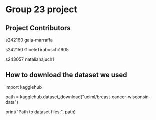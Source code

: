 # Group 23 project

## Project Contributors
s242160 gaia-marraffa

s242150 GioeleTiraboschi1905

s243057 natalianajuch1


## How to download the dataset we used
import kagglehub

path = kagglehub.dataset_download("uciml/breast-cancer-wisconsin-data")

print("Path to dataset files:", path)
